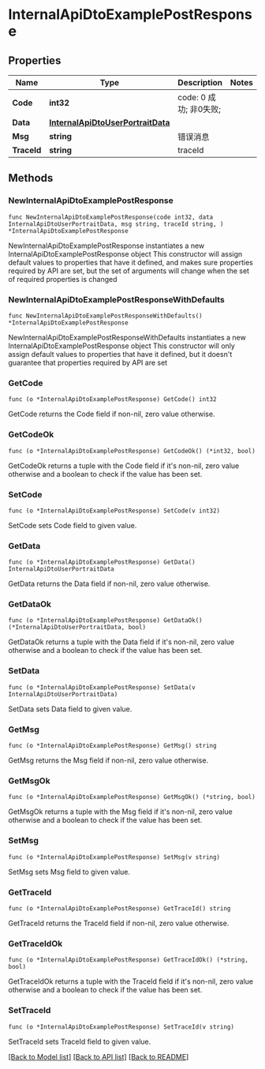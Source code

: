 # InternalApiDtoExamplePostResponse

## Properties

Name | Type | Description | Notes
------------ | ------------- | ------------- | -------------
**Code** | **int32** | code:  0 成功; 非0失败; | 
**Data** | [**InternalApiDtoUserPortraitData**](InternalApiDtoUserPortraitData.md) |  | 
**Msg** | **string** | 错误消息 | 
**TraceId** | **string** | traceId | 

## Methods

### NewInternalApiDtoExamplePostResponse

`func NewInternalApiDtoExamplePostResponse(code int32, data InternalApiDtoUserPortraitData, msg string, traceId string, ) *InternalApiDtoExamplePostResponse`

NewInternalApiDtoExamplePostResponse instantiates a new InternalApiDtoExamplePostResponse object
This constructor will assign default values to properties that have it defined,
and makes sure properties required by API are set, but the set of arguments
will change when the set of required properties is changed

### NewInternalApiDtoExamplePostResponseWithDefaults

`func NewInternalApiDtoExamplePostResponseWithDefaults() *InternalApiDtoExamplePostResponse`

NewInternalApiDtoExamplePostResponseWithDefaults instantiates a new InternalApiDtoExamplePostResponse object
This constructor will only assign default values to properties that have it defined,
but it doesn't guarantee that properties required by API are set

### GetCode

`func (o *InternalApiDtoExamplePostResponse) GetCode() int32`

GetCode returns the Code field if non-nil, zero value otherwise.

### GetCodeOk

`func (o *InternalApiDtoExamplePostResponse) GetCodeOk() (*int32, bool)`

GetCodeOk returns a tuple with the Code field if it's non-nil, zero value otherwise
and a boolean to check if the value has been set.

### SetCode

`func (o *InternalApiDtoExamplePostResponse) SetCode(v int32)`

SetCode sets Code field to given value.


### GetData

`func (o *InternalApiDtoExamplePostResponse) GetData() InternalApiDtoUserPortraitData`

GetData returns the Data field if non-nil, zero value otherwise.

### GetDataOk

`func (o *InternalApiDtoExamplePostResponse) GetDataOk() (*InternalApiDtoUserPortraitData, bool)`

GetDataOk returns a tuple with the Data field if it's non-nil, zero value otherwise
and a boolean to check if the value has been set.

### SetData

`func (o *InternalApiDtoExamplePostResponse) SetData(v InternalApiDtoUserPortraitData)`

SetData sets Data field to given value.


### GetMsg

`func (o *InternalApiDtoExamplePostResponse) GetMsg() string`

GetMsg returns the Msg field if non-nil, zero value otherwise.

### GetMsgOk

`func (o *InternalApiDtoExamplePostResponse) GetMsgOk() (*string, bool)`

GetMsgOk returns a tuple with the Msg field if it's non-nil, zero value otherwise
and a boolean to check if the value has been set.

### SetMsg

`func (o *InternalApiDtoExamplePostResponse) SetMsg(v string)`

SetMsg sets Msg field to given value.


### GetTraceId

`func (o *InternalApiDtoExamplePostResponse) GetTraceId() string`

GetTraceId returns the TraceId field if non-nil, zero value otherwise.

### GetTraceIdOk

`func (o *InternalApiDtoExamplePostResponse) GetTraceIdOk() (*string, bool)`

GetTraceIdOk returns a tuple with the TraceId field if it's non-nil, zero value otherwise
and a boolean to check if the value has been set.

### SetTraceId

`func (o *InternalApiDtoExamplePostResponse) SetTraceId(v string)`

SetTraceId sets TraceId field to given value.



[[Back to Model list]](../README.md#documentation-for-models) [[Back to API list]](../README.md#documentation-for-api-endpoints) [[Back to README]](../README.md)


